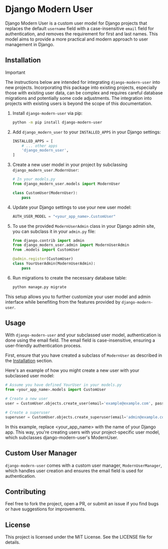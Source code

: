 # Django Modern User

Django Modern User is a custom user model for Django projects that replaces the default `username` field with a case-insensitive `email` field for authentication, and removes the requirement for first and last names. This model aims to provide a more practical and modern approach to user management in Django.

## Installation

> [!IMPORTANT]
> The instructions below are intended for integrating `django-modern-user` into new projects. Incorporating this package into existing projects, especially those with existing user data, can be complex and requires careful database migrations and potentially some code adjustments. The integration into projects with existing users is beyond the scope of this documentation.

1. Install `django-modern-user` via pip:
   ```bash
   python -m pip install django-modern-user
   ```

2. Add `django_modern_user` to your `INSTALLED_APPS` in your Django settings:
   ```python
   INSTALLED_APPS = [
       # ... other apps
       'django_modern_user',
   ]
   ```

3. Create a new user model in your project by subclassing `django_modern_user.ModernUser`:
   ```python
   # In your models.py
   from django_modern_user.models import ModernUser

   class CustomUser(ModernUser):
       pass
   ```

4. Update your Django settings to use your new user model:
   ```python
   AUTH_USER_MODEL = "<your_app_name>.CustomUser"
   ```

5. To use the provided `ModernUserAdmin` class in your Django admin site, you can subclass it in your `admin.py` file:
   ```python
   from django.contrib import admin
   from django_modern_user.admin import ModernUserAdmin
   from .models import CustomUser

   @admin.register(CustomUser)
   class YourUserAdmin(ModernUserAdmin):
       pass
   ```

6. Run migrations to create the necessary database table:
   ```bash
   python manage.py migrate
   ```

This setup allows you to further customize your user model and admin interface while benefiting from the features provided by `django-modern-user`.

## Usage

With `django-modern-user` and your subclassed user model, authentication is done using the email field. The email field is case-insensitive, ensuring a user-friendly authentication process.

First, ensure that you have created a subclass of `ModernUser` as described in the [Installation](#installation) section.

Here's an example of how you might create a new user with your subclassed user model:

```python
# Assume you have defined YourUser in your models.py
from <your_app_name>.models import CustomUser

# Create a new user
user = CustomUser.objects.create_user(email='example@example.com', password='password123')

# Create a superuser
superuser = CustomUser.objects.create_superuser(email='admin@example.com', password='password123')
```

In this example, replace <your_app_name> with the name of your Django app. This way, you're creating users with your project-specific user model, which subclasses django-modern-user's ModernUser.

## Custom User Manager

`django-modern-user` comes with a custom user manager, `ModernUserManager`, which handles user creation and ensures the email field is used for authentication.

## Contributing

Feel free to fork the project, open a PR, or submit an issue if you find bugs or have suggestions for improvements.

## License

This project is licensed under the MIT License. See the LICENSE file for details.
